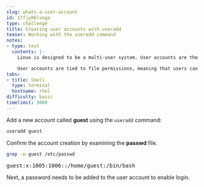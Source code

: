 ```yaml
---
slug: whats-a-user-account
id: 17fjy0blvoga
type: challenge
title: Creating user accounts with useradd
teaser: Working with the useradd command
notes:
- type: text
  contents: |-
    Linux is designed to be a multi-user system. User accounts are the segmentation method that keeps each individual from getting in each other's way.

    User accounts are tied to file permissions, meaning that users can control who has the ability to modify various files on the system. These user accounts also provide traceability if there is a file or process that is hogging system resources.
tabs:
- title: Shell
  type: terminal
  hostname: rhel
difficulty: basic
timelimit: 3000
---
```


Add a new account called __guest__ using the `useradd` command:

```bash
useradd guest
```

Confirm the account creation by examining the __passwd__ file.

```bash
grep -w guest /etc/passwd
```

<pre class=file>
guest:x:1005:1006::/home/guest:/bin/bash
</pre>

Next, a password needs to be added to the user account to enable login.
